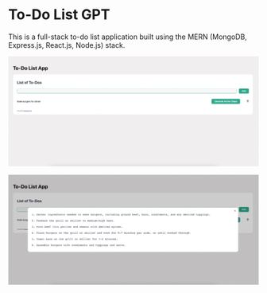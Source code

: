 # To-Do List GPT
This is a full-stack to-do list application built using the MERN (MongoDB, Express.js, React.js, Node.js) stack.

![home page](./images/home.png)

![generate page](./images/generate.png)
